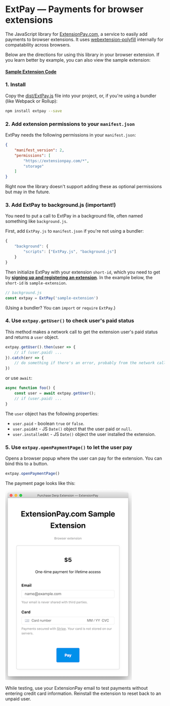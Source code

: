 # ExtPay — Payments for browser extensions
The JavaScript library for [ExtensionPay.com](https://extensionpay.com), a service to easily add payments to browser extensions. It uses [webextension-polyfill](https://github.com/mozilla/webextension-polyfill) internally for compatability across browsers. 

Below are the directions for using this library in your browser extension. If you learn better by example, you can also view the sample extension:

#### [Sample Extension Code](sample-extension/)

### 1. Install

Copy the [dist/ExtPay.js](dist/ExtPay.js) file into your project, or, if you're using a bundler (like Webpack or Rollup):

```bash
npm install extpay --save
```


### 2. Add extension permissions to your `manifest.json`
ExtPay needs the following permissions in your `manifest.json`:
```json
{
    "manifest_version": 2,
    "permissions": [
        "https://extensionpay.com/*",
        "storage"
    ]
}
```
Right now the library doesn't support adding these as optional permissions but may in the future.


### 3. Add ExtPay to background.js (important!)

You need to put a call to ExtPay in a background file, often named something like `background.js`.

First, add `ExtPay.js` to `manifest.json` if you're not using a bundler:
```js
{
    "background": {
        "scripts": ["ExtPay.js", "background.js"]
    }
}
```

Then initialize ExtPay with your extension `short-id`, which you need to get by **[signing up and registering an extension](https://extensionpay.com)**. In the example below, the `short-id` is `sample-extension`.

```js
// background.js
const extpay = ExtPay('sample-extension')
```

(Using a bundler? You can `import` or `require` `ExtPay`.)

### 4. Use `extpay.getUser()` to check user's paid status

This method makes a network call to get the extension user's paid status and returns a `user` object.
```js
extpay.getUser().then(user => {
    // if (user.paid) ...
}).catch(err => {
    // do something if there's an error, probably from the network call
})    
```
or use `await`:
```js
async function foo() {
    const user = await extpay.getUser();
    // if (user.paid) ...
}
```
The `user` object has the following properties:

* `user.paid` - boolean `true` or `false`.
* `user.paidAt` - JS `Date()` object that the user paid or `null`.
* `user.installedAt` - JS `Date()` object the user installed the extension.


### 5. Use `extpay.openPaymentPage()` to let the user pay
Opens a browser popup where the user can pay for the extension. You can bind this to a button.
```js
extpay.openPaymentPage()
```
The payment page looks like this:

![popup screenshot](popup_screenshot.png)

While testing, use your ExtensionPay email to test payments without entering credit card information. Reinstall the extension to reset back to an unpaid user.
